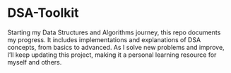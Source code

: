 # DSA-Toolkit
Starting my Data Structures and Algorithms journey, this repo documents my progress. It includes implementations and explanations of DSA concepts, from basics to advanced. As I solve new problems and improve, I’ll keep updating this project, making it a personal learning resource for myself and others.
